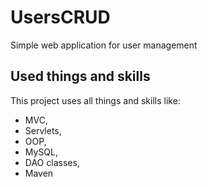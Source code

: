 # UsersCRUD
Simple web application for user management

## Used things and skills
This project uses all things and skills like:
- MVC,
- Servlets,
- OOP,
- MySQL,
- DAO classes,
- Maven
